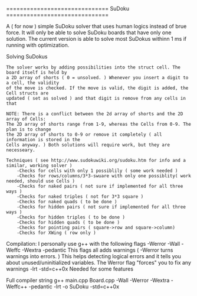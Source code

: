 ============================== SuDoku ==============================

A ( for now ) simple SuDoku solver that uses human logics instead of brue force.
It will only be able to solve SuDoku boards that have only one solution. 
The current version is able to solve most SuDokus withinn 1 ms  if running with optimization.

Solving SuDokus

	The solver works by adding possibilities into the struct cell. The board itself is held by
	a 2D array of shorts ( 0 = unsolved. ) Whenever you insert a digit to a cell, the validity
	of the move is checked. If the move is valid, the digit is added, the Cell structs are
	updated ( set as solved ) and that digit is remove from any cells in that 

	NOTE: There is a conflict between the 2d array of shorts and the 2D array of Cells:
	The 2D array of shorts range from 1-9, whereas the Cells from 0-9. The plan is to change
	the 2D array of shorts to 0-9 or remove it completely ( all information is stored in the
	Cells anyway. ) Both solutions will require work, but they are necesseary.

	Techniques ( see http://www.sudokuwiki.org/sudoku.htm for info and a similar, working solver ) 
		-Checks for cells with only 1 possiblily ( some work needed )
		-Checks for rows/columns/3*3-swuare with only one possiblity( work needed, should use Cells ) 
		-Checks for naked pairs ( not sure if implemented for all three ways ) 
		-Checks for naked triples ( not for 3*3 square ) 
		-Checks for naked quads ( to be done ) 
		-Checks for hidden pairs ( not sure if implemented for all three ways ) 
		-Checks for hidden triples ( to be done ) 
		-Checks for hidden quads ( to be done ) 
		-Checks for pointing pairs ( square->row and square->column)
		-Checks for XWing ( row only )


Compilation:
I personally use g++ with the following flags
-Werror
-Wall
-Weffc
-Wextra
-pedantic
	This flags all adds warnings ( -Werror turns warnings into errors. ) 
	This helps detecting logical errors and it tells you about unused/uninitialized variables.
	The Werror flag "forces" you to fix any warnings
-lrt
-std=c++0x
	Needed for some features

Full compiler string
	g++ main.cpp Board.cpp -Wall -Werror -Wextra -Weffc++ -pedantic -lrt -o SuDoku -std=c++0x 
